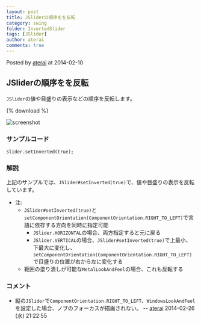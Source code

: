 ```yaml
---
layout: post
title: JSliderの順序をを反転
category: swing
folder: InvertedSlider
tags: [JSlider]
author: aterai
comments: true
---
```


Posted by [aterai](http://terai.xrea.jp/aterai.html) at 2014-02-10

## JSliderの順序をを反転
`JSlider`の値や目盛りの表示などの順序を反転します。

{% download %}

![screenshot](https://lh6.googleusercontent.com/-qI_Mv8LOhi8/UvdK3TThMiI/AAAAAAAAB_0/xQR9OJ1Z8xY/s800/InvertedSlider.png)

### サンプルコード
<pre class="prettyprint"><code>slider.setInverted(true);
</code></pre>

### 解説
上記のサンプルでは、`JSlider#setInverted(true)`で、値や目盛りの表示を反転しています。

- 注:
    - `JSlider#setInverted(true)`と`setComponentOrientation(ComponentOrientation.RIGHT_TO_LEFT)`で言語に依存する方向を同時に指定可能
        - `JSlider.HORIZONTAL`の場合、両方指定すると元に戻る
        - `JSlider.VERTICAL`の場合、`JSlider#setInverted(true)`で上最小、下最大に変化し、`setComponentOrientation(ComponentOrientation.RIGHT_TO_LEFT)`で目盛りの位置が右から左に変化する
    - 範囲の塗り潰しが可能な`MetalLookAndFeel`の場合、これも反転する

<!-- dummy comment line for breaking list -->

### コメント
- 縦の`JSlider`で`ComponentOrientation.RIGHT_TO_LEFT`、`WindowsLookAndFeel`を設定した場合、ノブのフォーカスが描画されない。 -- [aterai](http://terai.xrea.jp/aterai.html) 2014-02-26 (水) 21:22:55

<!-- dummy comment line for breaking list -->

